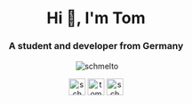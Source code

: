 <h1 align="center">Hi 👋, I'm Tom</h1>
<h3 align="center">A student and developer from Germany</h3>
<p align="center">&nbsp;<img align="center" src="https://github-readme-stats.vercel.app/api?username=schmelto&show_icons=true&hide_border=true&hide_title=true" alt="schmelto" /></p>
<p align="center">
<a href="https://dev.to/schmelto" target="blank"><img align="center" src="https://cdn.jsdelivr.net/npm/simple-icons@3.0.1/icons/dev-dot-to.svg" alt="schmelto" height="30" width="30" /></a>
<a href="https://linkedin.com/in/tomschmelzer" target="blank"><img align="center" src="https://cdn.jsdelivr.net/npm/simple-icons@3.0.1/icons/linkedin.svg" alt="tomschmelzer" height="30" width="30" /></a>
<a href="https://instagram.com/schmelto" target="blank"><img align="center" src="https://cdn.jsdelivr.net/npm/simple-icons@3.0.1/icons/instagram.svg" alt="schmelto" height="30" width="30" /></a>
</p>
